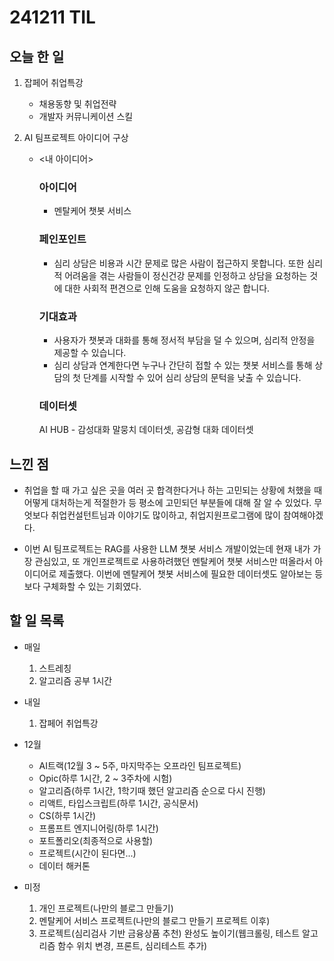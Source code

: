 # 241211 TIL

## 오늘 한 일
1. 잡페어 취업특강
    - 채용동향 및 취업전략
    - 개발자 커뮤니케이션 스킬

2. AI 팀프로젝트 아이디어 구상
    - <내 아이디어>
        ### 아이디어
        - 멘탈케어 챗봇 서비스

        ### 페인포인트
        - 심리 상담은 비용과 시간 문제로 많은 사람이 접근하지 못합니다. 또한 심리적 어려움을 겪는 사람들이 정신건강 문제를 인정하고 상담을 요청하는 것에 대한 사회적 편견으로 인해 도움을 요청하지 않곤 합니다.

        ### 기대효과
        - 사용자가 챗봇과 대화를 통해 정서적 부담을 덜 수 있으며, 심리적 안정을 제공할 수 있습니다.
        - 심리 상담과 연계한다면 누구나 간단히 접할 수 있는 챗봇 서비스를 통해 상담의 첫 단계를 시작할 수 있어 심리 상담의 문턱을 낮출 수 있습니다.

        ### 데이터셋
        AI HUB - 감성대화 말뭉치 데이터셋, 공감형 대화 데이터셋

## 느낀 점
- 취업을 할 때 가고 싶은 곳을 여러 곳 합격한다거나 하는 고민되는 상황에 처했을 때 어떻게 대처하는게 적절한가 등 평소에 고민되던 부분들에 대해 잘 알 수 있었다. 무엇보다 취업컨설턴트님과 이야기도 많이하고, 취업지원프로그램에 많이 참여해야겠다.

- 이번 AI 팀프로젝트는 RAG를 사용한 LLM 챗봇 서비스 개발이었는데 현재 내가 가장 관심있고, 또 개인프로젝트로 사용하려했던 멘탈케어 챗봇 서비스만 떠올라서 아이디어로 제출했다. 이번에 멘탈케어 챗봇 서비스에 필요한 데이터셋도 알아보는 등 보다 구체화할 수 있는 기회였다. 

## 할 일 목록
  - 매일
    1. 스트레칭
    2. 알고리즘 공부 1시간

  - 내일
    1. 잡페어 취업특강

  - 12월
    - AI트랙(12월 3 ~ 5주, 마지막주는 오프라인 팀프로젝트)
    - Opic(하루 1시간, 2 ~ 3주차에 시험)
    - 알고리즘(하루 1시간, 1학기때 했던 알고리즘 순으로 다시 진행)
    - 리액트, 타입스크립트(하루 1시간, 공식문서)
    - CS(하루 1시간)
    - 프롬프트 엔지니어링(하루 1시간)
    - 포트폴리오(최종적으로 사용할)
    - 프로젝트(시간이 된다면...)
    - 데이터 해커톤

  - 미정
    1. 개인 프로젝트(나만의 블로그 만들기)
    2. 멘탈케어 서비스 프로젝트(나만의 블로그 만들기 프로젝트 이후)
    3. 프로젝트(심리검사 기반 금융상품 추천) 완성도 높이기(웹크롤링, 테스트 알고리즘 함수 위치 변경, 프론트, 심리테스트 추가)
